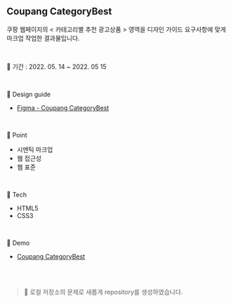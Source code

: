 ## Coupang CategoryBest
쿠팡 웹페이지의 < 카테고리별 추천 광고상품 > 영역을 디자인 가이드 요구사항에 맞게 마크업 작업한 결과물입니다.

<br/>

📅 기간 : 2022. 05. 14 ~ 2022. 05 15

<br/>

🎨  Design guide

* [Figma - Coupang CategoryBest](https://www.figma.com/file/v7FSqnvv6CQHLCIlPW3mi7/Zerobase-html%2Fcss03-CategoryBest)

<br/>

📌 Point

* 시멘틱 마크업
* 웹 접근성
* 웹 표준

<br/>

🔨 Tech

* HTML5
* CSS3

<br/>

🔎 Demo

* [Coupang CategoryBest](https://savinpark.github.io/coupang-categoryBest/)

<br/>
<br/>

> 🔔 로컬 저장소의 문제로 새롭게 repository를 생성하였습니다.